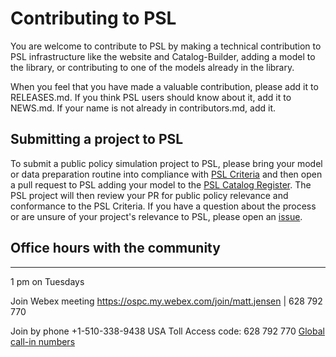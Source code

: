 # Contributing to PSL

You are welcome to contribute to PSL by making a technical contribution to PSL infrastructure like the website and Catalog-Builder, adding a model to the library, or contributing to one of the models already in the library.

When you feel that you have made a valuable contribution, please add it to RELEASES.md. If you think PSL users should know about it, add it to NEWS.md. If your name is not already in contributors.md, add it.

## Submitting a project to PSL

To submit a public policy simulation project to PSL, please bring your model or data preparation routine into compliance with [PSL Criteria](https://github.com/open-source-economics/PSL/blob/master/Criteria/library_criteria.md) and then open a pull request to PSL adding your model to the [PSL Catalog Register](https://github.com/open-source-economics/PSL/blob/master/Tools/Catalog-Builder/register.json). The PSL project will then review your PR for public policy relevance and conformance to the PSL Criteria. If you have a question about the process or are unsure of your project's relevance to PSL, please open an [issue](https://github.com/open-source-economics/PSL/issues). 

## Office hours with the community

--------------------------------

1 pm on Tuesdays

Join Webex meeting
https://ospc.my.webex.com/join/matt.jensen  |  628 792 770

Join by phone
+1-510-338-9438 USA Toll
Access code: 628 792 770
[Global call-in numbers](https://mail.aei.org/owa/redir.aspx?C=3bfxNY8Hq70WhitL40PkEkH-cY-nbyII6k1CpEi38L8HKLh7xg7WCA..&URL=https%3a%2f%2fospc.my.webex.com%2fcmp3300%2fwebcomponents%2fwidget%2fglobalcallin%2fglobalcallin.do%3fsiteurl%3dospc.my%26serviceType%3dMC%26ED%3d712667622%26tollFree%3d0)

